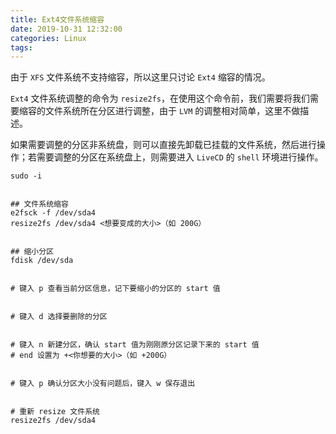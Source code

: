 ```yaml
---
title: Ext4文件系统缩容
date: 2019-10-31 12:32:00
categories: Linux
tags:
---
```

由于 `XFS` 文件系统不支持缩容，所以这里只讨论 `Ext4` 缩容的情况。

`Ext4` 文件系统调整的命令为 `resize2fs`，在使用这个命令前，我们需要将我们需要缩容的文件系统所在分区进行调整，由于 `LVM` 的调整相对简单，这里不做描述。

如果需要调整的分区非系统盘，则可以直接先卸载已挂载的文件系统，然后进行操作；若需要调整的分区在系统盘上，则需要进入 `LiveCD` 的 `shell` 环境进行操作。

```
sudo -i
 
 
## 文件系统缩容
e2fsck -f /dev/sda4
resize2fs /dev/sda4 <想要变成的大小>（如 200G）
 
 
## 缩小分区
fdisk /dev/sda
 
 
# 键入 p 查看当前分区信息，记下要缩小的分区的 start 值
 
 
# 键入 d 选择要删除的分区
 
 
# 键入 n 新建分区，确认 start 值为刚刚原分区记录下来的 start 值
# end 设置为 +<你想要的大小>（如 +200G）
 
 
# 键入 p 确认分区大小没有问题后，键入 w 保存退出
 
 
# 重新 resize 文件系统
resize2fs /dev/sda4
```
